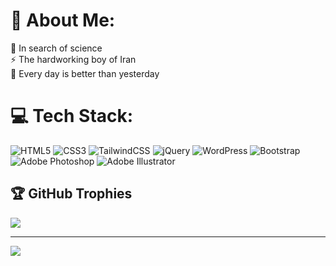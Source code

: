 # 💫 About Me:
🔭 In search of science<br>⚡ The hardworking boy of Iran<br>🌱 Every day is better than yesterday


# 💻 Tech Stack:
![HTML5](https://img.shields.io/badge/html5-%23E34F26.svg?style=for-the-badge&logo=html5&logoColor=white) ![CSS3](https://img.shields.io/badge/css3-%231572B6.svg?style=for-the-badge&logo=css3&logoColor=white) ![TailwindCSS](https://img.shields.io/badge/tailwindcss-%2338B2AC.svg?style=for-the-badge&logo=tailwind-css&logoColor=white) ![jQuery](https://img.shields.io/badge/jquery-%230769AD.svg?style=for-the-badge&logo=jquery&logoColor=white) ![WordPress](https://img.shields.io/badge/WordPress-%23117AC9.svg?style=for-the-badge&logo=WordPress&logoColor=white) ![Bootstrap](https://img.shields.io/badge/bootstrap-%238511FA.svg?style=for-the-badge&logo=bootstrap&logoColor=white) ![Adobe Photoshop](https://img.shields.io/badge/adobe%20photoshop-%2331A8FF.svg?style=for-the-badge&logo=adobe%20photoshop&logoColor=white) ![Adobe Illustrator](https://img.shields.io/badge/adobe%20illustrator-%23FF9A00.svg?style=for-the-badge&logo=adobe%20illustrator&logoColor=white)


## 🏆 GitHub Trophies
![](https://github-profile-trophy.vercel.app/?username=mr-alibeheshti&theme=radical&no-frame=false&no-bg=false&margin-w=4)

---
[![](https://visitcount.itsvg.in/api?id=mr-alibeheshti&icon=0&color=0)](https://visitcount.itsvg.in)
  
<!-- Proudly created with GPRM ( https://gprm.itsvg.in ) -->
